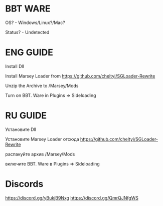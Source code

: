 # BBT WARE
OS? - Windows/Linux?/Mac?

Status? - Undetected

# ENG GUIDE
Install Dll

Install Marsey Loader from https://github.com/cheltyi/SGLoader-Rewrite

Unzip the Archive to /Marsey/Mods

Turn on BBT. Ware in Plugins => Sideloading

# RU GUIDE
Установите Dll

Установите Marsey Loader отсюда https://github.com/cheltyi/SGLoader-Rewrite

распакуйте архив /Marsey/Mods

включите BBT. Ware в Plugins => Sideloading

# Discords
https://discord.gg/yBukjB9Nxg
https://discord.gg/QmrQJNfgWS

